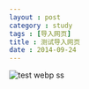 ```yaml
---
layout : post
category : study
tags : [导入网页]
title : 测试导入网页
date : 2014-09-24
---
```

![test webp](http://samrain.qiniudn.com/222.webp "test webp")
ss
